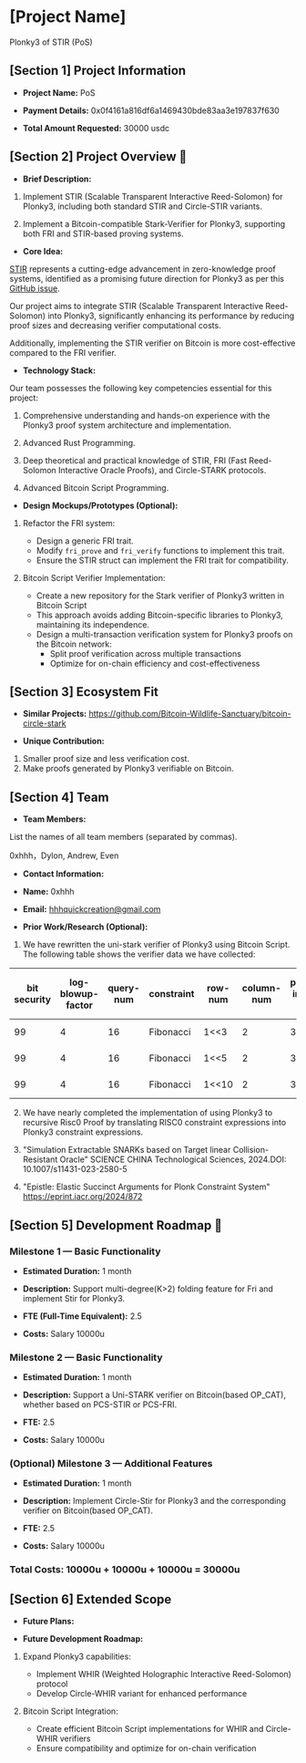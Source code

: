 
# [Project Name]

 Plonky3 of STIR (PoS)

## [Section 1] Project Information

  

-  **Project Name:** PoS 

-  **Payment Details:** 0x0f4161a816df6a1469430bde83aa3e197837f630

-  **Total Amount Requested:** 30000 usdc

  

## [Section 2] Project Overview :page_facing_up:

  

-  **Brief Description:**

1. Implement STIR (Scalable Transparent Interactive Reed-Solomon) for Plonky3, including both standard STIR and Circle-STIR variants.

2. Implement a Bitcoin-compatible Stark-Verifier for Plonky3, supporting both FRI and STIR-based proving systems.

-  **Core Idea:**

[STIR](https://eprint.iacr.org/2024/390) represents a cutting-edge advancement in zero-knowledge proof systems, identified as a promising future direction for Plonky3 as per this [GitHub issue](https://github.com/Plonky3/Plonky3/pull/351). 

Our project aims to integrate STIR (Scalable Transparent Interactive Reed-Solomon) into Plonky3, significantly enhancing its performance by reducing proof sizes and decreasing verifier computational costs.

Additionally, implementing the STIR verifier on Bitcoin is more cost-effective compared to the FRI verifier.

- **Technology Stack:**

Our team possesses the following key competencies essential for this project:

1. Comprehensive understanding and hands-on experience with the Plonky3 proof system architecture and implementation.

2. Advanced Rust Programming.

3. Deep theoretical and practical knowledge of STIR, FRI (Fast Reed-Solomon Interactive Oracle Proofs), and Circle-STARK protocols.

4. Advanced Bitcoin Script Programming.

-  **Design Mockups/Prototypes (Optional):**

1. Refactor the FRI system:
   - Design a generic FRI trait.
   - Modify `fri_prove` and `fri_verify` functions to implement this trait.
   - Ensure the STIR struct can implement the FRI trait for compatibility.

2. Bitcoin Script Verifier Implementation:
   - Create a new repository for the Stark verifier of Plonky3 written in Bitcoin Script
   - This approach avoids adding Bitcoin-specific libraries to Plonky3, maintaining its independence.
   - Design a multi-transaction verification system for Plonky3 proofs on the Bitcoin network:
     - Split proof verification across multiple transactions
     - Optimize for on-chain efficiency and cost-effectiveness

## [Section 3] Ecosystem Fit

  

-  **Similar Projects:**
https://github.com/Bitcoin-Wildlife-Sanctuary/bitcoin-circle-stark
  
-  **Unique Contribution:**

1. Smaller proof size and less verification cost.
2. Make proofs generated by Plonky3 verifiable on Bitcoin.
  

## [Section 4] Team

  

-  **Team Members:**

List the names of all team members (separated by commas).

0xhhh，Dylon, Andrew, Even

-  **Contact Information:**

-  **Name:** 0xhhh

-  **Email:** hhhquickcreation@gmail.com

  

-  **Prior Work/Research (Optional):**

1. We have rewritten the uni-stark verifier of Plonky3 using Bitcoin Script. The following table shows the verifier data we have collected:

| bit security | log-blowup-factor | query-num | constraint | row-num | column-num | public-input-num  | total-verifier-script  | verify-pcs-fri-script  | verify-constraints-script  | verify-quotient-poly-script  |
|--------------|-------------------|-----------|------------|---------|------------|-------------------|------------------------|------------------------|----------------------------|------------------------------|
|    99        |          4        |    16     | Fibonacci  |   1<<3  |   2        |          3        |       7041 kb          |          6848 kb       |         120kb              |            73 kb             |
|    99        |          4        |    16     | Fibonacci  |   1<<5  |   2        |          3        |       9185 kb          |          8992 kb       |         120kb              |            73 kb             |
|    99        |          4        |    16     | Fibonacci  |   1<<10 |   2        |          3        |       14593 kb         |          14400 kb      |         120kb              |            73 kb             |
2. We have nearly completed the implementation of using Plonky3 to recursive Risc0 Proof by translating RISC0 constraint expressions into Plonky3 constraint expressions. 

3. "Simulation Extractable SNARKs based on Target linear Collision-Resistant Oracle" SCIENCE CHINA Technological Sciences, 2024.DOI: 10.1007/s11431-023-2580-5

4. "Epistle: Elastic Succinct Arguments for Plonk Constraint System" https://eprint.iacr.org/2024/872

  

## [Section 5] Development Roadmap :open_book:
  

### Milestone 1 — Basic Functionality

  

-  **Estimated Duration:** 1 month

-  **Description:**  Support multi-degree(K>2) folding feature for Fri and implement Stir for Plonky3.
-  **FTE (Full-Time Equivalent):** 2.5

-  **Costs:** Salary 10000u

  

### Milestone 2 — Basic Functionality



-  **Estimated Duration:** 1 month

-  **Description:**  Support a Uni-STARK verifier on Bitcoin(based OP_CAT), whether based on PCS-STIR or PCS-FRI. 
-  **FTE:** 2.5

-  **Costs:** Salary 10000u

### (Optional) Milestone 3 — Additional Features



-  **Estimated Duration:** 1 month

-  **Description:**  Implement Circle-Stir for Plonky3 and the corresponding verifier on Bitcoin(based OP_CAT).
-  **FTE:** 2.5

-  **Costs:** Salary 10000u


  


### Total Costs: 10000u + 10000u + 10000u = 30000u

## [Section 6] Extended Scope


-  **Future Plans:**

- **Future Development Roadmap:**

1. Expand Plonky3 capabilities:
   - Implement WHIR (Weighted Holographic Interactive Reed-Solomon) protocol
   - Develop Circle-WHIR variant for enhanced performance
   
2. Bitcoin Script Integration:
   - Create efficient Bitcoin Script implementations for WHIR and Circle-WHIR verifiers
   - Ensure compatibility and optimize for on-chain verification